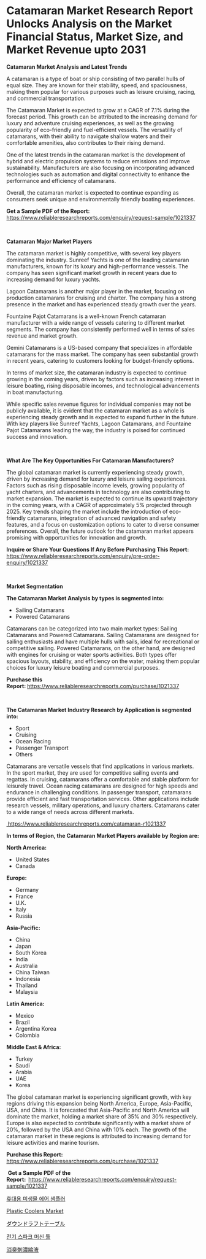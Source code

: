 <p><h1>Catamaran Market Research Report Unlocks Analysis on the Market Financial Status, Market Size, and Market Revenue upto 2031</h1></p><p><strong>Catamaran Market Analysis and Latest Trends</strong></p>
<p><p>A catamaran is a type of boat or ship consisting of two parallel hulls of equal size. They are known for their stability, speed, and spaciousness, making them popular for various purposes such as leisure cruising, racing, and commercial transportation.</p><p>The Catamaran Market is expected to grow at a CAGR of 7.1% during the forecast period. This growth can be attributed to the increasing demand for luxury and adventure cruising experiences, as well as the growing popularity of eco-friendly and fuel-efficient vessels. The versatility of catamarans, with their ability to navigate shallow waters and their comfortable amenities, also contributes to their rising demand.</p><p>One of the latest trends in the catamaran market is the development of hybrid and electric propulsion systems to reduce emissions and improve sustainability. Manufacturers are also focusing on incorporating advanced technologies such as automation and digital connectivity to enhance the performance and efficiency of catamarans.</p><p>Overall, the catamaran market is expected to continue expanding as consumers seek unique and environmentally friendly boating experiences.</p></p>
<p><strong>Get a Sample PDF of the Report:&nbsp;</strong> <a href="https://www.reliableresearchreports.com/enquiry/request-sample/1021337">https://www.reliableresearchreports.com/enquiry/request-sample/1021337</a></p>
<p>&nbsp;</p>
<p><strong>Catamaran Major Market Players</strong></p>
<p><p>The catamaran market is highly competitive, with several key players dominating the industry. Sunreef Yachts is one of the leading catamaran manufacturers, known for its luxury and high-performance vessels. The company has seen significant market growth in recent years due to increasing demand for luxury yachts.</p><p>Lagoon Catamarans is another major player in the market, focusing on production catamarans for cruising and charter. The company has a strong presence in the market and has experienced steady growth over the years.</p><p>Fountaine Pajot Catamarans is a well-known French catamaran manufacturer with a wide range of vessels catering to different market segments. The company has consistently performed well in terms of sales revenue and market growth.</p><p>Gemini Catamarans is a US-based company that specializes in affordable catamarans for the mass market. The company has seen substantial growth in recent years, catering to customers looking for budget-friendly options.</p><p>In terms of market size, the catamaran industry is expected to continue growing in the coming years, driven by factors such as increasing interest in leisure boating, rising disposable incomes, and technological advancements in boat manufacturing.</p><p>While specific sales revenue figures for individual companies may not be publicly available, it is evident that the catamaran market as a whole is experiencing steady growth and is expected to expand further in the future. With key players like Sunreef Yachts, Lagoon Catamarans, and Fountaine Pajot Catamarans leading the way, the industry is poised for continued success and innovation.</p></p>
<p>&nbsp;</p>
<p><strong>What Are The Key Opportunities For Catamaran Manufacturers?</strong></p>
<p><p>The global catamaran market is currently experiencing steady growth, driven by increasing demand for luxury and leisure sailing experiences. Factors such as rising disposable income levels, growing popularity of yacht charters, and advancements in technology are also contributing to market expansion. The market is expected to continue its upward trajectory in the coming years, with a CAGR of approximately 5% projected through 2025. Key trends shaping the market include the introduction of eco-friendly catamarans, integration of advanced navigation and safety features, and a focus on customization options to cater to diverse consumer preferences. Overall, the future outlook for the catamaran market appears promising with opportunities for innovation and growth.</p></p>
<p><strong>Inquire or Share Your Questions If Any Before Purchasing This Report:</strong> <a href="https://www.reliableresearchreports.com/enquiry/pre-order-enquiry/1021337">https://www.reliableresearchreports.com/enquiry/pre-order-enquiry/1021337</a></p>
<p>&nbsp;</p>
<p><strong>Market Segmentation</strong></p>
<p><strong>The Catamaran Market Analysis by types is segmented into:</strong></p>
<p><ul><li>Sailing Catamarans</li><li>Powered Catamarans</li></ul></p>
<p><p>Catamarans can be categorized into two main market types: Sailing Catamarans and Powered Catamarans. Sailing Catamarans are designed for sailing enthusiasts and have multiple hulls with sails, ideal for recreational or competitive sailing. Powered Catamarans, on the other hand, are designed with engines for cruising or water sports activities. Both types offer spacious layouts, stability, and efficiency on the water, making them popular choices for luxury leisure boating and commercial purposes.</p></p>
<p><strong>Purchase this Report:&nbsp;</strong><a href="https://www.reliableresearchreports.com/purchase/1021337">https://www.reliableresearchreports.com/purchase/1021337</a></p>
<p>&nbsp;</p>
<p><strong>The Catamaran Market Industry Research by Application is segmented into:</strong></p>
<p><ul><li>Sport</li><li>Cruising</li><li>Ocean Racing</li><li>Passenger Transport</li><li>Others</li></ul></p>
<p><p>Catamarans are versatile vessels that find applications in various markets. In the sport market, they are used for competitive sailing events and regattas. In cruising, catamarans offer a comfortable and stable platform for leisurely travel. Ocean racing catamarans are designed for high speeds and endurance in challenging conditions. In passenger transport, catamarans provide efficient and fast transportation services. Other applications include research vessels, military operations, and luxury charters. Catamarans cater to a wide range of needs across different markets.</p></p>
<p><a href="https://www.reliableresearchreports.com/catamaran-r1021337">&nbsp;https://www.reliableresearchreports.com/catamaran-r1021337</a></p>
<p><strong>In terms of Region, the Catamaran Market Players available by Region are:</strong></p>
<p>
    <p> <strong> North America: </strong>
        <ul>
            <li>United States</li>
            <li>Canada</li>
        </ul>
        </p> 
    <p> <strong> Europe: </strong>
        <ul>
            <li>Germany</li>
            <li>France</li>
            <li>U.K.</li>
            <li>Italy</li>
            <li>Russia</li>
        </ul>
        </p> 
    <p> <strong> Asia-Pacific: </strong>
        <ul>
            <li>China</li>
            <li>Japan</li>
            <li>South Korea</li>
            <li>India</li>
            <li>Australia</li>
            <li>China Taiwan</li>
            <li>Indonesia</li>
            <li>Thailand</li>
            <li>Malaysia</li>
        </ul>
        </p> 
    <p> <strong> Latin America: </strong>
        <ul>
            <li>Mexico</li>
            <li>Brazil</li>
            <li>Argentina Korea</li>
            <li>Colombia</li>
        </ul>
        </p> 
    <p> <strong> Middle East & Africa: </strong>
        <ul>
            <li>Turkey</li>
            <li>Saudi</li>
            <li>Arabia</li>
            <li>UAE</li>
            <li>Korea</li>
        </ul>
    </p>
    </p>
<p><p>The global catamaran market is experiencing significant growth, with key regions driving this expansion being North America, Europe, Asia-Pacific, USA, and China. It is forecasted that Asia-Pacific and North America will dominate the market, holding a market share of 35% and 30% respectively. Europe is also expected to contribute significantly with a market share of 20%, followed by the USA and China with 10% each. The growth of the catamaran market in these regions is attributed to increasing demand for leisure activities and marine tourism.</p></p>
<p><strong>Purchase this Report: </strong><a href="https://www.reliableresearchreports.com/purchase/1021337">https://www.reliableresearchreports.com/purchase/1021337</a></p>
<p>&nbsp;<strong>Get a Sample PDF of the Report:&nbsp;&nbsp;</strong><a href="https://www.reliableresearchreports.com/enquiry/request-sample/1021337">https://www.reliableresearchreports.com/enquiry/request-sample/1021337</a></p>
<p><strong></strong></p>
<p><p><a href="https://github.com/AnthonyWratten/Market-Research-Report-List-1/blob/main/7839168170789.md">휴대용 미생물 에어 샘플러</a></p><p><a href="https://github.com/theanastasiyah/Market-Research-Report-List-1/blob/main/plastic-coolers-market.md">Plastic Coolers Market</a></p><p><a href="https://github.com/tubbs463/Market-Research-Report-List-1/blob/main/2800315159250.md">ダウンドラフトテーブル</a></p><p><a href="https://github.com/airdroplover110/Market-Research-Report-List-1/blob/main/3145254170788.md">전기 스파크 머신 툴</a></p><p><a href="https://github.com/decker5351/Market-Research-Report-List-2/blob/main/5818319159249.md">消臭剤濃縮液</a></p></p>